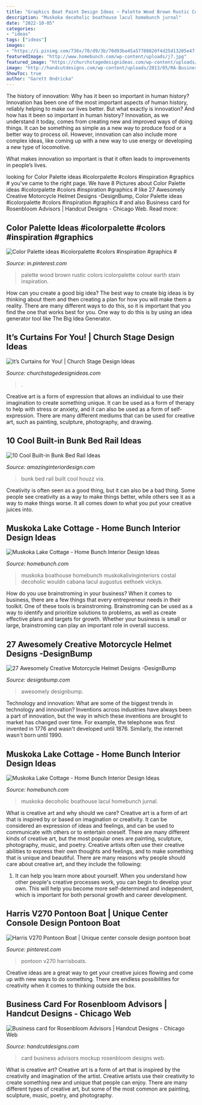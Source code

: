 ```yaml
---
title: "Graphics Boat Paint Design Ideas ~ Palette Wood Brown Rustic Colors Icolorpalette Colour Earth Stain Inspiration"
description: "Muskoka decoholic boathouse lacul homebunch jurnal"
date: "2022-10-05"
categories:
- "ideas"
tags: ["ideas"]
images:
- "https://i.pinimg.com/736x/70/d9/3b/70d93ba45a57780820f4d25d13205e47--toilets-pumps.jpg"
featuredImage: "http://www.homebunch.com/wp-content/uploads/j7.jpg"
featured_image: "https://churchstagedesignideas.com/wp-content/uploads/2011/02/curtain-curtain-on-the-wall1.jpg"
image: "http://handcutdesigns.com/wp-content/uploads/2013/05/RA-Business-Card-Mockup-Lew02.jpg"
ShowToc: true
author: "Garett Ondricka"
---
```



The history of innovation: Why has it been so important in human history?
Innovation has been one of the most important aspects of human history, reliably helping to make our lives better. But what exactly is innovation? And how has it been so important in human history?
Innovation, as we understand it today, comes from creating new and improved ways of doing things. It can be something as simple as a new way to produce food or a better way to process oil. However, innovation can also include more complex ideas, like coming up with a new way to use energy or developing a new type of locomotive.

What makes innovation so important is that it often leads to improvements in people’s lives.

	

		
looking for Color Palette ideas #icolorpalette #colors #inspiration #graphics # you've came to the right page. We have 8 Pictures about Color Palette ideas #icolorpalette #colors #inspiration #graphics # like 27 Awesomely Creative Motorcycle Helmet Designs -DesignBump, Color Palette ideas #icolorpalette #colors #inspiration #graphics # and also Business card for Rosenbloom Advisors | Handcut Designs - Chicago Web. Read more:
		
    
## Color Palette Ideas #icolorpalette #colors #inspiration #graphics #

<img loading=lazy src="https://i.pinimg.com/736x/4d/b4/58/4db45883617c6089efbb71e608c7cb21.jpg" onerror="this.onerror=null;this.src='https://tse4.mm.bing.net/th?id=OIP.gGC4F6JsNfgGX88W07B65AHaID&amp;pid=15.1';" alt="Color Palette ideas #icolorpalette #colors #inspiration #graphics #">

_Source: in.pinterest.com_

>palette wood brown rustic colors icolorpalette colour earth stain inspiration. 

	

How can you create a good big idea?
The best way to create big ideas is by thinking about them and then creating a plan for how you will make them a reality. There are many different ways to do this, so it is important that you find the one that works best for you. One way to do this is by using an idea generator tool like The Big Idea Generator.

    
## It’s Curtains For You! | Church Stage Design Ideas

<img loading=lazy src="https://churchstagedesignideas.com/wp-content/uploads/2011/02/curtain-curtain-on-the-wall1.jpg" onerror="this.onerror=null;this.src='https://tse3.mm.bing.net/th?id=OIP.rR_Qc6Jc2OVbI_yytuum-QHaC4&amp;pid=15.1';" alt="It’s Curtains for You! | Church Stage Design Ideas">

_Source: churchstagedesignideas.com_

>. 

	

Creative art is a form of expression that allows an individual to use their imagination to create something unique. It can be used as a form of therapy to help with stress or anxiety, and it can also be used as a form of self-expression. There are many different mediums that can be used for creative art, such as painting, sculpture, photography, and drawing.

    
## 10 Cool Built-in Bunk Bed Rail Ideas

<img loading=lazy src="http://www.amazinginteriordesign.com/wp-content/uploads/2016/12/10-cool-built-in-bunk-bed-rail-ideas-9.jpg" onerror="this.onerror=null;this.src='https://tse4.mm.bing.net/th?id=OIP.IqYV_yf5sJmYabKvw1-E1gHaLC&amp;pid=15.1';" alt="10 Cool Built-in Bunk Bed Rail Ideas">

_Source: amazinginteriordesign.com_

>bunk bed rail built cool houzz via. 

	

Creativity is often seen as a good thing, but it can also be a bad thing. Some people see creativity as a way to make things better, while others see it as a way to make things worse. It all comes down to what you put your creative juices into.

    
## Muskoka Lake Cottage - Home Bunch Interior Design Ideas

<img loading=lazy src="http://www.homebunch.com/wp-content/uploads/j7.jpg" onerror="this.onerror=null;this.src='https://tse4.mm.bing.net/th?id=OIP.P5TEm2c19DI8W7vTUAUUxwHaLF&amp;pid=15.1';" alt="Muskoka Lake Cottage - Home Bunch Interior Design Ideas">

_Source: homebunch.com_

>muskoka boathouse homebunch muskokalivinginteriors costal decoholic wouldn cabana lacul augustus eethoek vickys. 

	

How do you use brainstroming in your business?
When it comes to business, there are a few things that every entrepreneur needs in their toolkit. One of these tools is brainstroming. Brainstroming can be used as a way to identify and prioritize solutions to problems, as well as create effective plans and targets for growth. Whether your business is small or large, brainstroming can play an important role in overall success.

    
## 27 Awesomely Creative Motorcycle Helmet Designs -DesignBump

<img loading=lazy src="https://designbump.com/wp-content/uploads/2014/06/creative-motorcycle-helmets-014-2.jpg" onerror="this.onerror=null;this.src='https://tse2.mm.bing.net/th?id=OIP.UU8wWiYHsrinEBlBUpYamAHaIi&amp;pid=15.1';" alt="27 Awesomely Creative Motorcycle Helmet Designs -DesignBump">

_Source: designbump.com_

>awesomely designbump. 

	

Technology and innovation: What are some of the biggest trends in technology and innovation?
Inventions across industries have always been a part of innovation, but the way in which these inventions are brought to market has changed over time. For example, the telephone was first invented in 1776 and wasn't developed until 1876. Similarly, the internet wasn't born until 1990.

    
## Muskoka Lake Cottage - Home Bunch Interior Design Ideas

<img loading=lazy src="https://www.homebunch.com/wp-content/uploads/F3.jpg" onerror="this.onerror=null;this.src='https://tse2.mm.bing.net/th?id=OIP.7hZQrS7U_XH7nmt7zpo5egHaLE&amp;pid=15.1';" alt="Muskoka Lake Cottage - Home Bunch Interior Design Ideas">

_Source: homebunch.com_

>muskoka decoholic boathouse lacul homebunch jurnal. 

	

What is creative art and why should we care?
Creative art is a form of art that is inspired by or based on imagination or creativity. It can be considered an expression of ideas and feelings, and can be used to communicate with others or to entertain oneself. There are many different kinds of creative art, but the most popular ones are painting, sculpture, photography, music, and poetry. Creative artists often use their creative abilities to express their own thoughts and feelings, and to make something that is unique and beautiful. There are many reasons why people should care about creative art, and they include the following: 
1) It can help you learn more about yourself. When you understand how other people's creative processes work, you can begin to develop your own. This will help you become more self-determined and independent, which is important for both personal growth and career development.

    
## Harris V270 Pontoon Boat | Unique Center Console Design Pontoon Boat

<img loading=lazy src="https://i.pinimg.com/736x/70/d9/3b/70d93ba45a57780820f4d25d13205e47--toilets-pumps.jpg" onerror="this.onerror=null;this.src='https://tse4.mm.bing.net/th?id=OIP.BVqphJgiiBJjGCXrj0c_aAHaE6&amp;pid=15.1';" alt="Harris V270 Pontoon Boat | Unique center console design pontoon boat">

_Source: pinterest.com_

>pontoon v270 harrisboats. 

	

Creative ideas are a great way to get your creative juices flowing and come up with new ways to do something. There are endless possibilities for creativity when it comes to thinking outside the box.

    
## Business Card For Rosenbloom Advisors | Handcut Designs - Chicago Web

<img loading=lazy src="http://handcutdesigns.com/wp-content/uploads/2013/05/RA-Business-Card-Mockup-Lew02.jpg" onerror="this.onerror=null;this.src='https://tse2.mm.bing.net/th?id=OIP.SQzaTDTSAMakBHRm1kpvRQHaFL&amp;pid=15.1';" alt="Business card for Rosenbloom Advisors | Handcut Designs - Chicago Web">

_Source: handcutdesigns.com_

>card business advisors mockup rosenbloom designs web. 

	

What is creative art?
Creative art is a form of art that is inspired by the creativity and imagination of the artist. Creative artists use their creativity to create something new and unique that people can enjoy. There are many different types of creative art, but some of the most common are painting, sculpture, music, poetry, and photography.

